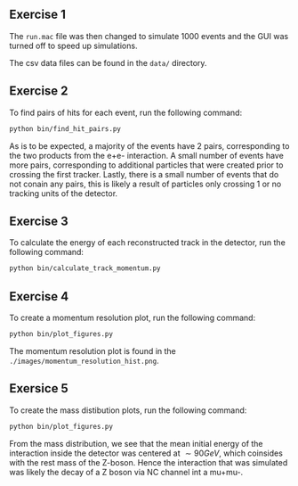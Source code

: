 ## **Exercise 1**

The ```run.mac``` file was then changed to simulate 1000 events and the GUI was turned off to speed up simulations.

The csv data files can be found in the ```data/``` directory. 

## **Exercise 2**

To find pairs of hits for each event, run the following command:

```bash
python bin/find_hit_pairs.py
```

As is to be expected, a majority of the events have 2 pairs, corresponding to the two products from the e+e- interaction. A small number of events have more pairs, corresponding to additional particles that were created prior to crossing the first tracker. Lastly, there is a small number of events that do not conain any pairs, this is likely a result of particles only crossing 1 or no tracking units of the detector.

## **Exercise 3**

To calculate the energy of each reconstructed track in the detector, run the following command:

```bash
python bin/calculate_track_momentum.py
```

## **Exercise 4**

To create a momentum resolution plot, run the following command:

```bash
python bin/plot_figures.py
```

The momentum resolution plot is found in the ```./images/momentum_resolution_hist.png```.

## **Exersice 5**

To create the mass distibution plots, run the following command:

```bash
python bin/plot_figures.py
```

From the mass distribution, we see that the mean initial energy of the interaction inside the detector was centered at $\sim 90 GeV$, which coinsides with the rest mass of the Z-boson. Hence the interaction that was simulated was likely the decay of a Z boson via NC channel int a mu+mu-.